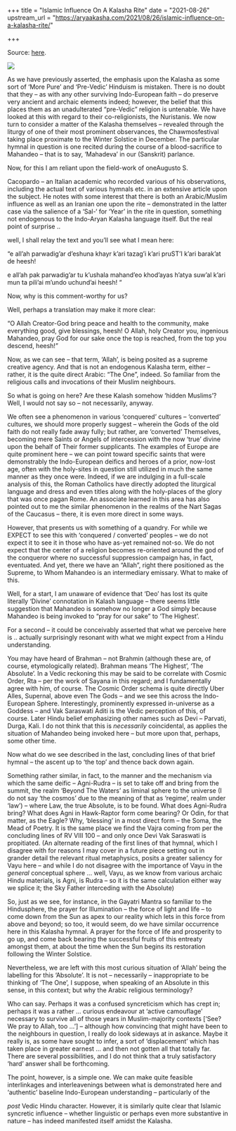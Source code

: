 +++
title = "Islamic Influence On A Kalasha Rite"
date = "2021-08-26"
upstream_url = "https://aryaakasha.com/2021/08/26/islamic-influence-on-a-kalasha-rite/"

+++

Source: [here](https://aryaakasha.com/2021/08/26/islamic-influence-on-a-kalasha-rite/).

![](https://aryaakasha.files.wordpress.com/2021/08/240524329_10165515802445574_5951114687889788154_n.jpg?w=1024)

As we have previously asserted, the emphasis upon the Kalasha as some sort of ‘More Pure’ and ‘Pre-Vedic’ Hinduism is mistaken. There is no doubt that they – as with any other surviving Indo-European faith – do preserve very ancient and archaic elements indeed; however, the belief that this places them as an unadulterated “pre-Vedic” religion is untenable. We have looked at this with regard to their co-religionists, the Nuristanis. We now turn to consider a matter of the Kalasha themselves – revealed through the liturgy of one of their most prominent observances, the Chawmosfestival taking place proximate to the Winter Solstice in December. The particular hymnal in question is one recited during the course of a blood-sacrifice to Mahandeo – that is to say, ‘Mahadeva’ in our (Sanskrit) parlance.

Now, for this I am reliant upon the field-work of oneAugusto S.

Cacopardo – an Italian academic who recorded various of his observations, including the actual text of various hymnals etc. in an extensive article upon the subject. He notes with some interest that there is both an Arabic/Muslim influence as well as an Iranian one upon the rite – demonstrated in the latter case via the salience of a ‘Sal-‘ for ‘Year’ in the rite in question, something not endogenous to the Indo-Aryan Kalasha language itself. But the real point of surprise ..

well, I shall relay the text and you’ll see what I mean here:

“e all’ah parwadig’ar d’eshuna khayr k’ari tazag’i k’ari pruST’I k’ari barak’at de heesh!

e all’ah pak parwadig’ar tu k’ushala mahand’eo khod’ayas h’atya suw’al k’ari mun ta pili’ai m’undo uchund’ai heesh! “

Now, why is this comment-worthy for us?

Well, perhaps a translation may make it more clear:

“O Allah Creator-God bring peace and health to the community, make everything good, give blessings, heesh! O Allah, holy Creator you, ingenious Mahandeo, pray God for our sake once the top is reached, from the top you descend, heesh!”

Now, as we can see – that term, ‘Allah’, is being posited as a supreme creative agency. And that is not an endogenous Kalasha term, either – rather, it is the quite direct Arabic: “The One”, indeed. So familiar from the religious calls and invocations of their Muslim neighbours.

So what is going on here? Are these Kalash somehow ‘hidden Muslims’? Well, I would not say so – not necessarily, anyway.

We often see a phenomenon in various ‘conquered’ cultures – ‘converted’ cultures, we should more properly suggest – wherein the Gods of the old faith do not really fade away fully; but rather, are ‘converted’ Themselves, becoming mere Saints or Angels of intercession with the now ‘true’ divine upon the behalf of Their former supplicants. The examples of Europe are quite prominent here – we can point toward specific saints that were demonstrably the Indo-European deifics and heroes of a prior, now-lost age, often with the holy-sites in question still utilized in much the same manner as they once were. Indeed, if we are indulging in a full-scale analysis of this, the Roman Catholics have directly adopted the liturgical language and dress and even titles along with the holy-places of the glory that was once pagan Rome. An associate learned in this area has also pointed out to me the similar phenomenon in the realms of the Nart Sagas of the Caucasus – there, it is even more direct in some ways.

However, that presents us with something of a quandry. For while we EXPECT to see this with ‘conquered / converted’ peoples – we do not expect it to see it in those who have as-yet remained not-so. We do not expect that the center of a religion becomes re-oriented around the god of the conqueror where no successful suppression campaign has, in fact, eventuated. And yet, there we have an “Allah”, right there positioned as the Supreme, to Whom Mahandeo is an intermediary emissary. What to make of this.

Well, for a start, I am unaware of evidence that ‘Deo’ has lost its quite literally ‘Divine’ connotation in Kalash language – there seems little suggestion that Mahandeo is somehow no longer a God simply because Mahandeo is being invoked to “pray for our sake” to ‘The Highest’.

For a second – it could be conceivably asserted that what we perceive here is .. actually surprisingly resonant with what we might expect from a Hindu understanding.

You may have heard of Brahman – not Brahmin (although these are, of course, etymologically related). Brahman means ‘The Highest’, ‘The Absolute’. In a Vedic reckoning this may be said to be correlate with Cosmic Order, Rta – per the work of Sayana in this regard; and I fundamentally agree with him, of course. The Cosmic Order schema is quite directly Uber Alles, Supernal, above even The Gods – and we see this across the Indo-European Sphere. Interestingly, prominently expressed in-universe as a Goddess – and Vak Saraswati Aditi is the Vedic perception of this, of course. Later Hindu belief emphasizing other names such as Devi – Parvati, Durga, Kali. I do not think that this is *necessarily* coincidental, as applies the situation of Mahandeo being invoked here – but more upon that, perhaps, some other time.

Now what do we see described in the last, concluding lines of that brief hymnal – the ascent up to ‘the top’ and thence back down again.

Something rather similar, in fact, to the manner and the mechanism via which the same deific – Agni-Rudra – is set to take off and bring from the summit, the realm ‘Beyond The Waters’ as liminal sphere to the universe (I do not say ‘the cosmos’ due to the meaning of that as ‘regime’, realm under ‘law’) – where Law, the true Absolute, is to be found. What does Agni-Rudra bring? What does Agni in Hawk-Raptor form come bearing? Or Odin, for that matter, as the Eagle? Why, ‘blessing’ in a most direct form – the Soma, the Mead of Poetry. It is the same place we find the Vajra coming from per the concluding lines of RV VIII 100 – and only once Devi Vak Saraswati is propitiated. (An alternate reading of the first lines of that hymnal, which I disagree with for reasons I may cover in a future piece setting out in grander detail the relevant ritual metaphysics, posits a greater saliency for Vayu here – and while I do not disagree with the importance of Vayu in the *general* conceptual sphere … well, Vayu, as we know from various archaic Hindu materials, is Agni, is Rudra – so it is the same calculation either way we splice it; the Sky Father interceding with the Absolute)

So, just as we see, for instance, in the Gayatri Mantra so familiar to the Hindusphere, the prayer for Illumination – the force of light and life – to come down from the Sun as apex to our reality which lets in this force from above and beyond; so too, it would seem, do we have similar occurrence here in this Kalasha hymnal. A prayer for the force of life and prosperity to go up, and come back bearing the successful fruits of this entreaty amongst them, at about the time when the Sun begins its restoration following the Winter Solstice.

Nevertheless, we are left with this most curious situation of ‘Allah’ being the labelling for this ‘Absolute’. It is not – necessarily – inappropriate to be thinking of ‘The One’, I suppose, when speaking of an Absolute in this sense, in this context; but why the Arabic religious terminology?

Who can say. Perhaps it was a confused syncreticism which has crept in; perhaps it was a rather … curious endeavour at ‘active camouflage’ necessary to survive all of those years in Muslim-majority contexts \[‘See? We pray to Allah, too …’\] – although how convincing that might have been to the neighbours in question, I really do look sideways at in askance. Maybe it really is, as some have sought to infer, a sort of ‘displacement’ which has taken place in greater earnest … and then not gotten all that totally far. There are several possibilities, and I do not think that a truly satisfactory ‘hard’ answer shall be forthcoming.

The point, however, is a simple one. We can make quite feasible interlinkages and interleavenings between what is demonstrated here and ‘authentic’ baseline Indo-European understanding – particularly of the

*post* Vedic Hindu character. However, it is similarly quite clear that
Islamic syncretic influence – whether linguistic or perhaps even more substantive in nature – has indeed manifested itself amidst the Kalasha.